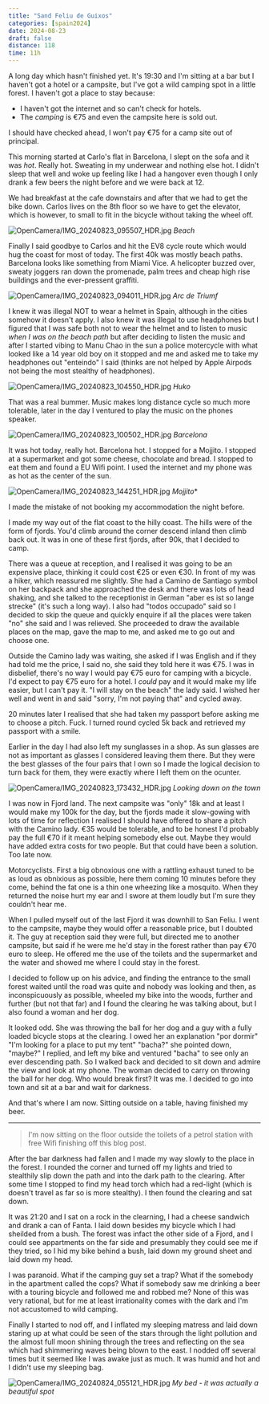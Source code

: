 ```yaml
--- 
title: "Sand Feliu de Guixos"
categories: [spain2024]
date: 2024-08-23
draft: false
distance: 118
time: 11h
---
```


A long day which hasn't finished yet. It's 19:30 and I'm sitting at a bar but
I haven't got a hotel or a campsite, but I've got a wild camping spot in a
little forest. I haven't got a place to stay because:

- I haven't got the internet and so can't check for hotels.
- The _camping_ is €75 and even the campsite here is sold out.

I should have checked ahead, I won't pay €75 for a camp site out of principal.

This morning started at Carlo's flat in Barcelona, I slept on the sofa and it
was _hot_. Really hot. Sweating in my underwear and nothing else hot. I didn't
sleep that well and woke up feeling like I had a hangover even though I only
drank a few beers the night before and we were back at 12.

We had breakfast at the cafe downstairs and after that we had to get the bike
down. Carlos lives on the 8th floor so we have to get the elevator, which is
however, to small to fit in the bicycle without taking the wheel off.

![OpenCamera/IMG_20240823_095507_HDR.jpg](/images/spain2024/202408222313-beach1.jpg)
*Beach*

Finally I said goodbye to Carlos and hit the EV8 cycle route which would hug
the coast for most of today. The first 40k was mostly beach paths. Barcelona
looks like something from Miami Vice. A helicopter buzzed over, sweaty joggers
ran down the promenade, palm trees and cheap high rise buildings and the
ever-pressent graffiti.

![OpenCamera/IMG_20240823_094011_HDR.jpg](/images/spain2024/202408222313-arc.jpg)
*Arc de Triumf*

I knew it was illegal NOT to wear a helmet in Spain, although in the cities
somehow it doesn't apply. I also knew it was illegal to use headphones but I
figured that I was safe both not to wear the helmet and to listen to music
_when I was on the beach path_ but after deciding to listen the music and
after I started vibing to Manu Chao in the sun a police motercycle with what
looked like a 14 year old boy on it stopped and me and asked me to take my
headphones out "enteindo" I said (thinks are not helped by Apple Airpods not
being the most stealthy of headphones).

![OpenCamera/IMG_20240823_104550_HDR.jpg](/images/spain2024/202408222313-huko.jpg)
*Huko*

That was a real bummer. Music makes long distance cycle so much more
tolerable, later in the day I ventured to play the music on the phones
speaker.

![OpenCamera/IMG_20240823_100502_HDR.jpg](/images/spain2024/202408222313-barcelona1.jpg)
*Barcelona*

It was hot today, really hot. Barcelona hot. I stopped for a Mojjito. I
stopped at a supermarket and got some cheese, chocolate and bread. I stopped
to eat them and found a EU Wifi point. I used the internet and my phone was as
hot as the center of the sun.

![OpenCamera/IMG_20240823_144251_HDR.jpg](/images/spain2024/202408222313-mojjito.jpg)
*Mojjito**


I made the mistake of not booking my accommodation the night before.

I made my way out of the flat coast to the hilly coast. The hills were of the
form of fjords. You'd climb around the corner descend inland then climb back
out. It was in one of these first fjords, after 90k, that I decided to camp.

There was a queue at reception, and I realised it was going to be an expensive
place, thinking it could cost €25 or even €30. In front of my was a hiker,
which reassured me slightly. She had a Camino de Santiago symbol on her
backpack and she approached the desk and there was lots of head shaking, and
she talked to the receptionist in German "aber es ist so lange strecke" (it's
such a long way). I also had "todos occupado" said so
I decided to skip the queue and quickly enquire if all the places were taken
"no" she said and I was relieved. She proceeded to draw the available places
on the map, gave the map to me, and asked me to go out and choose one.


Outside the Camino lady was waiting, she asked if I was English and if they
had told me the price, I said no, she said they told here it was €75. I was in
disbelief, there's no way I would pay €75 euro for camping with a bicycle. I'd
expect to pay €75 euro for a hotel. I _could_ pay and it would make my life
easier, but I can't pay it. "I will stay on the beach" the lady said. I wished
her well and went in and said "sorry, I'm not paying that" and cycled away.

20 minutes later I realised that she had taken my passport before asking me to
choose a pitch. Fuck. I turned round cycled 5k back and retrieved my passport
with a smile.

Earlier in the day I had also left my sunglasses in a shop. As sun glasses are
not as important as glasses I considered leaving them there. But they were the
best glasses of the four pairs that I own so I made the logical decision to
turn back for them, they were exactly where I left them on the ocunter.

![OpenCamera/IMG_20240823_173432_HDR.jpg](/images/spain2024/202408222313-lookingdown.jpg)
*Looking down on the town*

I was now in Fjord land. The next campsite was "only" 18k and at least I would
make my 100k for the day, but the fjords made it slow-gowing with lots of time
for reflection I realised I should have offered to share a pitch with the
Camino lady.  €35 would be tolerable, and to be honest I'd probably pay the
full €70 if it meant helping somebody else out. Maybe they would have added
extra costs for two people. But that could have been a solution. Too late now.

Motorcyclists. First a big obnoxious one with a rattling exhaust tuned to be
as loud as obnixious as possible, here them coming 10 minutes before they
come, behind the fat one is a thin one wheezing like a mosquito. When they
returned the noise hurt my ear and I swore at them loudly but I'm sure they
couldn't hear me.

When I pulled myself out of the last Fjord it was downhill to San Feliu. I
went to the campsite, maybe they would offer a reasonable price, but I doubted
it. The guy at reception said they were full, but directed me to another
campsite, but said if he were me he'd stay in the forest rather than pay €70
euro to sleep. He offered me the use of the toilets and the supermarket and
the water and showed me where I could stay in the forest.

I decided to follow up on his advice, and finding the entrance to the small
forest waited until the road was quite and nobody was looking and then, as
inconspicuously as possible, wheeled my bike into the woods, further and
further (but not that far) and I found the clearing he was talking about, but
I also found a woman and her dog.

It looked odd. She was throwing the ball for her dog and a guy with a fully
loaded bicycle stops at the clearing. I owed her an explanation "por dormir"
"I'm looking for a place to put my tent" "bacha?" she pointed down, "maybe?" I
replied, and left my bike and ventured "bacha" to see only an ever descending
path. So I walked back and decided to sit down and admire the view and look at
my phone. The woman decided to carry on throwing the ball for her dog. Who
would break first? It was me. I decided to go into town and sit at a bar and
wait for darkness.

And that's where I am now. Sitting outside on a table, having finished my
beer.

---

> I'm now sitting on the floor outside the toilets of a petrol station with free
> Wifi finishing off this blog post.

After the bar darkness had fallen and I made my way slowly to the place in the
forest. I rounded the corner and turned off my lights and tried to stealthily
slip down the path and into the dark path to the clearing. After some time I
stopped to find my head torch which had a red-light (which is doesn't travel
as far so is more stealthy). I then found the clearing and sat down.

It was 21:20 and I sat on a rock in the clearning, I had a cheese sandwich and
drank a can of Fanta. I laid down besides my bicycle which I had sheilded from
a bush. The forest was infact the other side of a Fjord, and I could see
appartments on the far side and presumably they could see me if they tried, so
I hid my bike behind a bush, laid down my ground sheet and laid down my head.

I was paranoid. What if the camping guy set a trap? What if the somebody in
the apartment called the cops? What if somebody saw me drinking a beer with a
touring bicycle and followed me and robbed me? None of this was very rational,
but for me at least irrationality comes with the dark and I'm not accustomed
to wild camping.

Finally I started to nod off, and I inflated my sleeping matress and laid down
staring up at what could be seen of the stars through the light pollution and
the almost full moon shining through the trees and reflecting on the sea which
had shimmering waves being blown to the east. I nodded off several times but
it seemed like I was awake just as much. It was humid and hot and I didn't use
my sleeping bag.

![OpenCamera/IMG_20240824_055121_HDR.jpg](/images/spain2024/202408222313-sleeping.jpg)
*My bed - it was actually a beautiful spot*





